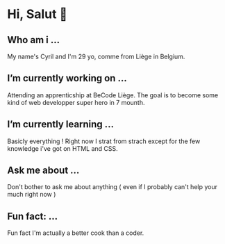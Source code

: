 # Hi, Salut 👋

## Who am i ...
My name's Cyril and I'm 29 yo, comme from Liège in Belgium.

##  I’m currently working on ...
Attending an apprenticship at BeCode Liège. The goal is to become some kind of web developper super hero in 7 mounth.

## I’m currently learning ...
Basicly everything ! Right now I strat from strach except for the few knowledge i've got on HTML and CSS.

## Ask me about ...
Don't bother to ask me about anything ( even if I probably can't help your much right now ) 

## Fun fact: ...
Fun fact I'm actually a better cook than a coder.
